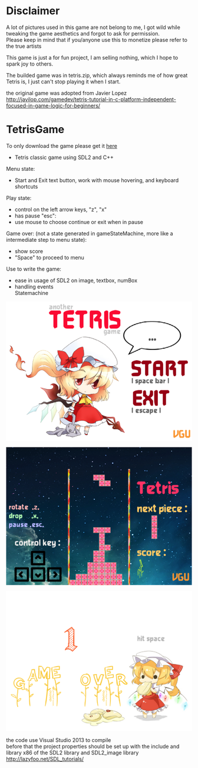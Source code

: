 # Disclaimer
A lot of pictures used in this game are not belong to me, I got wild while tweaking the game aesthetics and forgot to ask for permission.  
Please keep in mind that if you/anyone use this to monetize please refer to the true artists  

This game is just a for fun project, I am selling nothing, which I hope to spark joy to others.  

The builded game was in tetris.zip, which always reminds me of how great Tetris is, I just can't stop playing it when I start.  

the original game was adopted from Javier Lopez 
http://javilop.com/gamedev/tetris-tutorial-in-c-platform-independent-focused-in-game-logic-for-beginners/  

# TetrisGame
To only download the game please get it [here](https://github.com/Noath2302/TetrisGame/blob/master/tetris.zip) 

- Tetris classic game using SDL2 and C++

Menu state:  
- Start and Exit text button, work with mouse hovering, and keyboard shortcuts 

Play state:  
- control on the left arrow keys, "z", "x"  
- has pause "esc":  
- use mouse to choose continue or exit when in pause  
    
Game over: (not a state generated in gameStateMachine, more like a intermediate step to menu state):  
- show score  
- "Space" to proceed to menu  

Use to write the game: 
- ease in usage of SDL2 on image, textbox, numBox  
- handling events   
  Statemachine  
  
![menu state](https://github.com/Noath2302/TetrisGame/blob/master/git_pic/menu.png?raw=true)  

![in-game state](https://github.com/Noath2302/TetrisGame/blob/master/git_pic/game.png?raw=true)  

![game-over state](https://github.com/Noath2302/TetrisGame/blob/master/git_pic/gameover.png?raw=true)
    
  the code use Visual Studio 2013 to compile  
  before that the project properties should be set up with the include and library x86 of the SDL2 library and SDL2_image library  
  http://lazyfoo.net/SDL_tutorials/   
